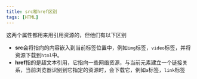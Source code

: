 ```yaml
---
title: src和href区别
tags: [HTML]
---
```


这两个属性都用来用引用资源的，但他们有以下区别
- **src**会将指向的内容嵌入到当前标签位置中，例如`img`标签，`video`标签，并将资源下载到`html`中。
- **href**指的是超文本引用，它指向一些网络资源，与当前元素建立一个链接关系，当前浏览器识别到它指定的资源时，会下载它，例如`a`标签，`link`标签